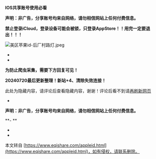 **IOS共享账号使用必看**

**声明：非广告，分享账号均来自网络，请勿相信网站上任何付费信息。**

**禁止登录iCloud，登录设备可能会被锁，只登录AppStore！！用完一定要退出！！！**

![美区苹果id-后厂村路灯.jpeg](https://www.eqishare.com/zb_users/upload/2022/12/202212131670928090526895.png)

-

-

**为防止爬虫采集，需要下方回复可见！**

**20240720最后更新整理！新站+4、清除失效连接！**

此处为隐藏内容，请评论后查看隐藏内容，谢谢！评论后看不到请[再刷新网页](javascript:location.reload();)

-

**声明：非广告，分享账号均来自网络，请勿相信网站上任何付费信息。**

**-
**

-

-

本文转自 [https://www.eqishare.com/appleid.html](https://www.eqishare.com/appleid.html)，如有侵权，请联系删除。